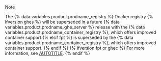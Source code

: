 > [!NOTE]
> The {% data variables.product.prodname_registry %} Docker registry {% ifversion ghes %} will be superseded in a future {% data variables.product.prodname_ghe_server %} release with the {% data variables.product.prodname_container_registry %}, which offers improved container support.{% elsif fpt %} is superseded by the {% data variables.product.prodname_container_registry %}, which offers improved container support. {% endif %} {% ifversion fpt or ghec %} For more information, see [AUTOTITLE](/packages/working-with-a-github-packages-registry/migrating-to-the-container-registry-from-the-docker-registry). {% endif %}
